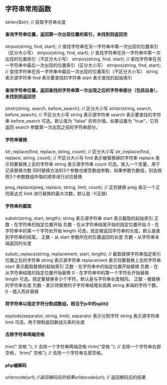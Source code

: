 ﻿## 字符串常用函数

strlen($str); // 获取字符串长度

#### 查询字符串位置，返回第一次出现位置的索引，未找到则返回空

strpos(string, find, start); // 查找字符串在另一字符串中第一次出现的位置索引（区分大小写）
stripos(string, find, start); // 查找字符串在另一字符串中第一次出现的位置索引（不区分大小写）
strrpos(string, find, start); // 查找字符串在另一字符串中最后一次出现的位置索引（区分大小写）
strripos(string, find, start); // 查找字符串在另一字符串中最后一次出现的位置索引（不区分大小写）
string 表示源字符串
find 表示要查找的字符串
start 表示查找的起始索引

#### 查询字符串位置，返回查找的字符串第一次出现之后的字符串部分（包括自身），未找到则返回空

strstr(string, search, before_search); // 区分大小写
stristr(string, search, before_search); // 不区分大小写
string 表示源字符串
search 表示要查找的字符串
before_search 可选。默认值为 "false" 的布尔值。如果设置为 "true"，它将返回 search 参数第一次出现之前的字符串部分。

#### 字符串替换

str_replace(find, replace, string, count); // 区分大小写
str_ireplace(find, replace, string, count); // 不区分大小写
find 表示被替换掉的字符串
replace 表示将要替换上去的字符串
string 表示源字符串
count 可选。放入一个变量，用于记录替换次数
同时替换方法的3个参数也接受数组参数，如果参数为数组，则会按照3个参数数组中值的顺序进行对应替换

preg_replace(preg, replace, string, limit, count); // 正则替换
preg 表示一个正则表达式
limit 进行替换的最大次数。默认是 -1(无限)

#### 字符串的截取

substr(string, start, length);
string 表示源字符串
start 表示截取的起始索引
	正数 - 在字符串的指定位置开始
	负数 - 在从字符串结尾开始的指定位置开始
	0 - 在字符串中的第一个字符处开始
length 可选。规定被返回字符串的长度。默认是直到字符串的结尾。
	正数 - 从 start 参数所在的位置返回的长度
	负数 - 从字符串末端返回的长度

substr_replace(string, replacement, start, length); // 截取替换字符串指定索引位置之后的字符串
string 表示源字符串
replacement 表示将要替换上去的字符串
start 表示截取替换的起始索引
	正数 - 在字符串中的指定位置开始替换
	负数 - 在从字符串结尾的指定位置开始替换
	0 - 在字符串中的第一个字符处开始替换
length 可选。规定要替换多少个字符。默认是与字符串长度相同。
	正数 - 被替换的字符串长度
	负数 - 表示待替换的子字符串结尾处距离 string 末端的字符个数。
	0 - 插入而非替换

#### 将字符串以指定字符分割成数组，相当于js中的split()

explode(separator, string, limit);
separator 表示分割字符
string 表示源字符串
limit 可选。用于限制返回数组元素的长度

#### 去除字符串两端空格

trim(" 空格 "); // 去除一个字符串两端空格
rtrim("空格 "); // 去除一个字符串右部空格， 
ltrim(" 空格"); // 去除一个字符串左部空格。

#### php编解码

urlencode($url); // 返回编码后的结果
urldecode($url); // 返回解码后的结果 
